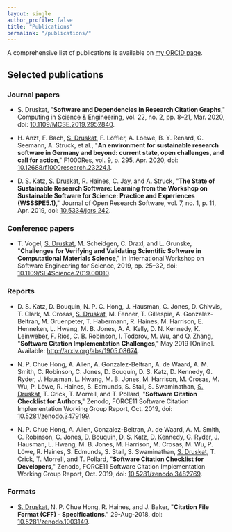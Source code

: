 ```yaml
---
layout: single
author_profile: false
title: "Publications"
permalink: "/publications/"
---
```


A comprehensive list of publications is available on [my <i class="fab fa-fw fa-orcid"></i> ORCID page](https://orcid.org/0000-0003-4925-7248).

## Selected publications

### Journal papers

- S. Druskat, "**Software and Dependencies in Research Citation Graphs**," Computing in Science & Engineering, vol. 22, no. 2, pp. 8–21, Mar. 2020, doi: [10.1109/MCSE.2019.2952840](https://doi.org/10.1109/MCSE.2019.2952840). 

- H. Anzt, F. Bach, <u>S. Druskat</u>, F. Löffler, A. Loewe, B. Y. Renard, G. Seemann, A. Struck, et al., "**An environment for sustainable research software in Germany and beyond: current state, open challenges, and call for action**," F1000Res, vol. 9, p. 295, Apr. 2020, doi: [10.12688/f1000research.23224.1](https://doi.org/10.12688/f1000research.23224.1). 

- D. S. Katz, <u>S. Druskat</u>, R. Haines, C. Jay, and A. Struck, "**The State of Sustainable Research Software: Learning from the Workshop on Sustainable Software for Science: Practice and Experiences (WSSSPE5.1)**," Journal of Open Research Software, vol. 7, no. 1, p. 11, Apr. 2019, doi: [10.5334/jors.242](https://doi.org/10.5334/jors.242). 

### Conference papers

- T. Vogel, <u>S. Druskat</u>, M. Scheidgen, C. Draxl, and L. Grunske, "**Challenges for Verifying and Validating Scientific Software in Computational Materials Science**," in International Workshop on Software Engineering for Science, 2019, pp. 25–32, doi: [10.1109/SE4Science.2019.00010](https://doi.org/10.1109/SE4Science.2019.00010). 

### Reports

- D. S. Katz, D. Bouquin, N. P. C. Hong, J. Hausman, C. Jones, D. Chivvis, T. Clark, M. Crosas, <u>S. Druskat</u>, M. Fenner, T. Gillespie, A. Gonzalez-Beltran, M. Gruenpeter, T. Habermann, R. Haines, M. Harrison, E. Henneken, L. Hwang, M. B. Jones, A. A. Kelly, D. N. Kennedy, K. Leinweber, F. Rios, C. B. Robinson, I. Todorov, M. Wu, and Q. Zhang, "**Software Citation Implementation Challenges**," May 2019 [Online]. Available: <http://arxiv.org/abs/1905.08674>.

- N. P. Chue Hong, A. Allen, A. Gonzalez-Beltran, A. de Waard, A. M. Smith, C. Robinson, C. Jones, D. Bouquin, D. S. Katz, D. Kennedy, G. Ryder, J. Hausman, L. Hwang, M. B. Jones, M. Harrison, M. Crosas, M. Wu, P. Löwe, R. Haines, S. Edmunds, S. Stall, S. Swaminathan, <u>S. Druskat</u>, T. Crick, T. Morrell, and T. Pollard, "**Software Citation Checklist for Authors**," Zenodo, FORCE11 Software Citation Implementation Working Group Report, Oct. 2019, doi: [10.5281/zenodo.3479199](https://doi.org/10.5281/zenodo.3479199).

- N. P. Chue Hong, A. Allen, Gonzalez-Beltran, A. de Waard, A. M. Smith, C. Robinson, C. Jones, D. Bouquin, D. S. Katz, D. Kennedy, G. Ryder, J. Hausman, L. Hwang, M. B. Jones, M. Harrison, M. Crosas, M. Wu, P. Löwe, R. Haines, S. Edmunds, S. Stall, S. Swaminathan, <u>S. Druskat</u>, T. Crick, T. Morrell, and T. Pollard, "**Software Citation Checklist for Developers**," Zenodo, FORCE11 Software Citation Implementation Working Group Report, Oct. 2019, doi: [10.5281/zenodo.3482769](https://doi.org/10.5281/zenodo.3482769).

### Formats

- <u>S. Druskat</u>, N. P. Chue Hong, R. Haines, and J. Baker, "**Citation File Format (CFF) - Specifications**." 29-Aug-2018, doi: [10.5281/zenodo.1003149](https://doi.org/10.5281/zenodo.1003149).
